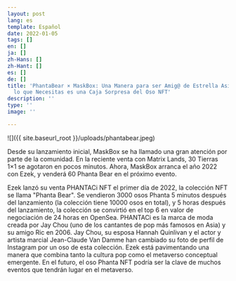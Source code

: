 ```yaml
---
layout: post
lang: es
template: Español
date: 2022-01-05
tags: []
en: []
ja: []
zh-Hans: []
zh-Hant: []
es: []
de: []
title: 'PhantaBear × MaskBox: Una Manera para ser Amig@ de Estrella Asiática, Todo
  lo que Necesitas es una Caja Sorpresa del Oso NFT'
description: ''
type: ''
image: ''

---
```

![]({{ site.baseurl_root }}/uploads/phantabear.jpeg)

Desde su lanzamiento inicial, MaskBox se ha llamado una gran atención por parte de la comunidad. En la reciente venta con Matrix Lands, 30 Tierras 1×1 se agotaron en pocos minutos. Ahora, MaskBox arranca el año 2022 con Ezek, y venderá 60 Phanta Bear en el próximo evento.

Ezek lanzó su venta PHANTACi NFT el primer día de 2022, la colección NFT se llama "Phanta Bear". Se vendieron 3000 osos Phanta 5 minutos después del lanzamiento (la colección tiene 10000 osos en total), y 5 horas después del lanzamiento, la colección se convirtió en el top 6 en valor de negociación de 24 horas en OpenSea. PHANTACi es la marca de moda creada por Jay Chou (uno de los cantantes de pop más famosos en Asia) y su amigo Ric en 2006. Jay Chou, su esposa Hannah Quinlivan y el actor y artista marcial Jean-Claude Van Damme han cambiado su foto de perfil de Instagram por un oso de esta colección. Ezek está pavimentando una manera que combina tanto la cultura pop como el metaverso conceptual emergente. En el futuro, el oso Phanta NFT podría ser la clave de muchos eventos que tendrán lugar en el metaverso.